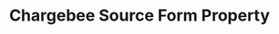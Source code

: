 ---
# -------------------------- #
#     USING THIS TEMPLATE    #
# -------------------------- #

## NEED HELP USING THIS TEMPLATE? SEE:
## https://docs-about-stitch-docs.netlify.com/reference/connect-templates/destination-form-property/
## FOR INSTRUCTIONS & REFERENCE INFO


# -------------------------- #
#        CONTENT TYPE        #
# -------------------------- #

product-type: "connect"
content-type: "api-form"
form-type: "source"
key: "source-form-properties-chargebee-object"


# -------------------------- #
#        OBJECT INFO         #
# -------------------------- #

title: "Chargebee Source Form Property"
api-type: "platform.chargebee"
display-name: "Chargebee"

source-type: "saas"
docs-name: "chargebee"

description: ""

# -------------------------- #
#      OBJECT ATTRIBUTES     #
# -------------------------- #

uses-start-date: true

object-attributes:
  - name: "api_key"
    type: "string"
    required: true
    description: |
      The user's {{ form-property.display-name }} API key. Refer to the [{{ form-property.display-name }} documentation]({{ doc-link }}) for info on generating this credential.
    value: "<{{ form-property.display-name | upcase }}_API_KEY>"

  - name: "site"
    type: "string"
    required: true
    description: |
      The name of the user's {{ form-property.display-name }} site. This can be found in the {{ form-property.display-name }} site URL. For example: If the URL was `https://stitch.chargebee.com`, only `stitch` would be entered into this field.
    value: "<{{ form-property.display-name | upcase }}_SITE_NAME>"
---